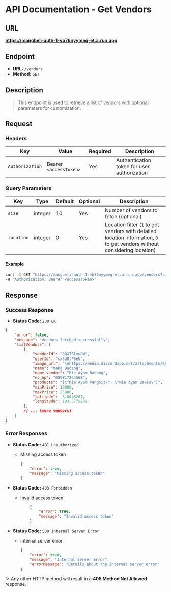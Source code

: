 # **API Documentation - Get Vendors**

## URL

**https://mangbeli-auth-1-vb76nyymeq-et.a.run.app**

## Endpoint

- **URL:** `/vendors`
- **Method:** `GET`

## Description

> This endpoint is used to retrieve a list of vendors with optional parameters for customization.

## Request

### Headers

| Key            | Value                  | Required | Description                                |
| -------------- | ---------------------- | -------- | ------------------------------------------ |
| `Authorization`| Bearer `<accessToken>` | Yes      | Authentication token for user authorization|

### Query Parameters

| Key           | Type     | Default | Optional | Description                                                  |
| ------------- | -------- | ------- | -------- | ------------------------------------------------------------ |
| `size`        | integer  | 10      | Yes      | Number of vendors to fetch (optional)                        |
| `location`    | integer  | 0       | Yes      | Location filter (`1` to get vendors with detailed location information, `0` to get vendors without considering location) |

#### Example
```bash
curl -X GET "https://mangbeli-auth-1-vb76nyymeq-et.a.run.app/vendors?size=10&location=1" \
-H "Authorization: Bearer <accessToken>"
```

## Response

### Success Response

- **Status Code:** `200 OK`
```json
{
    "error": false,
    "message": "Vendors fetched successfully",
    "listVendors": [
        {
            "vendorId": "BQX7Slyu8W",
            "userId": "sxSdOtPSeU",
            "image_url": "\nhttps://media.discordapp.net/attachments/880802395414736916/1180103125491789875/7c3613dba5171cb6027c67835dd3b9d4-r.png",
            "name": "Mang Dadang",
            "name_vendor": "Mie Ayam Dadang",
            "no_hp": "089817264568",
            "products": "[\"Mie Ayam Pangsit\", \"Mie Ayam Bakso\"]",
            "minPrice": 10000,
            "maxPrice": 25000,
            "latitude": -3.0048287,
            "longitude": 103.5775259
        },
        // ... (more vendors)
    ]
}
```

### Error Responses

- **Status Code:** `401 Unauthorized`
    - Missing access token
        ```json
        {
            "error": true,
            "message": "Missing access token"
        }
        ```

- **Status Code:** `403 Forbidden`
    - Invalid access token
        ```json
            {
                "error": true,
                "message": "Invalid access token"
            }
        ```

- **Status Code:** `500 Internal Server Error`
    - Internal server error
        ```json
        {
            "error": true,
            "message": "Internal Server Error",
            "errorMessage": "Details about the internal server error"
        }
        ```

!> Any other HTTP method will result in a **405 Method Not Allowed** response.
